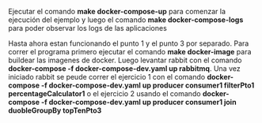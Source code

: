 Ejecutar el comando **make docker-compose-up** para comenzar la ejecución del ejemplo y luego
el comando **make docker-compose-logs** para poder observar los logs de las aplicaciones

Hasta ahora estan funcionando el punto 1 y el punto 3 por separado.
Para correr el programa primero ejecutar el comando **make docker-image** para buildear las imagenes de docker. Luego levantar rabbit con el comando **docker-compose -f docker-compose-dev.yaml up rabbitmq**. 
Una vez iniciado rabbit se peude correr el ejercicio 1 con el comando **docker-compose -f docker-compose-dev.yaml up producer consumer1 filterPto1 percentageCalculator1** o el ejercicio 2 usando el comando **docker-compose -f docker-compose-dev.yaml up producer consumer1 join duobleGroupBy topTenPto3**
